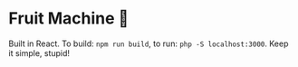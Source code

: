 # Fruit Machine 🍒

Built in React. To build: `npm run build`, to run: `php -S localhost:3000`. Keep it simple, stupid!
